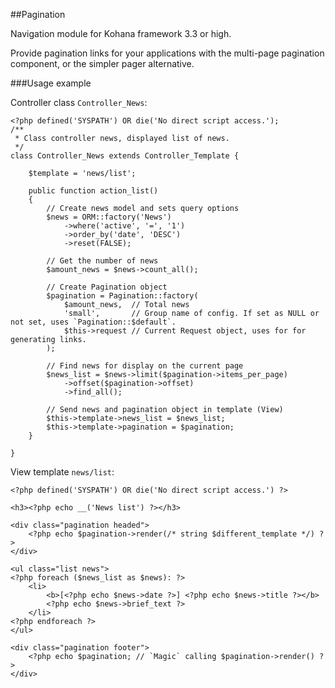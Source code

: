 ##Pagination

Navigation module for Kohana framework 3.3 or high.

Provide pagination links for your applications with the multi-page pagination component, 
or the simpler pager alternative.

###Usage example

Controller class `Controller_News`:
~~~
<?php defined('SYSPATH') OR die('No direct script access.');
/**
 * Class controller news, displayed list of news.
 */
class Controller_News extends Controller_Template {

	$template = 'news/list';

	public function action_list()
	{
		// Create news model and sets query options
		$news = ORM::factory('News')
			->where('active', '=', '1')
			->order_by('date', 'DESC')
			->reset(FALSE);

		// Get the number of news
		$amount_news = $news->count_all();

		// Create Pagination object
		$pagination = Pagination::factory(
			$amount_news,  // Total news
			'small',       // Group name of config. If set as NULL or not set, uses `Pagination::$default`.
			$this->request // Current Request object, uses for for generating links.
		);

		// Find news for display on the current page
		$news_list = $news->limit($pagination->items_per_page)
			->offset($pagination->offset)
			->find_all();

		// Send news and pagination object in template (View)
		$this->template->news_list = $news_list;
		$this->template->pagination = $pagination;
	}

}
~~~
View template `news/list`:
~~~
<?php defined('SYSPATH') OR die('No direct script access.') ?>

<h3><?php echo __('News list') ?></h3>

<div class="pagination headed">
	<?php echo $pagination->render(/* string $different_template */) ?>
</div>

<ul class="list news">
<?php foreach ($news_list as $news): ?>
	<li>
		<b>[<?php echo $news->date ?>] <?php echo $news->title ?></b>
		<?php echo $news->brief_text ?>
	</li>
<?php endforeach ?>
</ul>

<div class="pagination footer">
	<?php echo $pagination; // `Magic` calling $pagination->render() ?>
</div>

~~~
